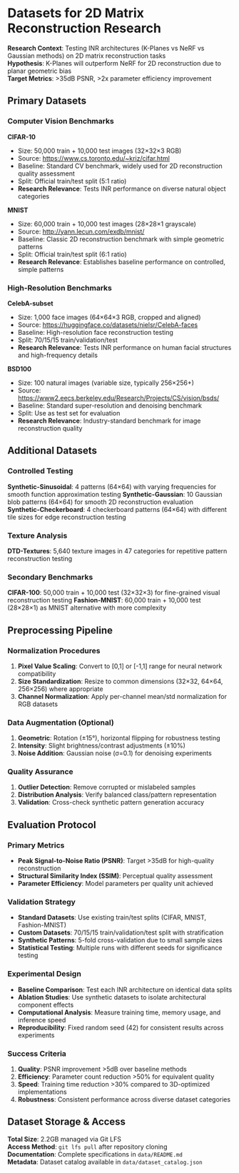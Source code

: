 

# Datasets for 2D Matrix Reconstruction Research

**Research Context**: Testing INR architectures (K-Planes vs NeRF vs Gaussian methods) on 2D matrix reconstruction tasks  
**Hypothesis**: K-Planes will outperform NeRF for 2D reconstruction due to planar geometric bias  
**Target Metrics**: >35dB PSNR, >2x parameter efficiency improvement

## Primary Datasets

### Computer Vision Benchmarks

**CIFAR-10**
* Size: 50,000 train + 10,000 test images (32×32×3 RGB)
* Source: https://www.cs.toronto.edu/~kriz/cifar.html
* Baseline: Standard CV benchmark, widely used for 2D reconstruction quality assessment
* Split: Official train/test split (5:1 ratio)
* **Research Relevance**: Tests INR performance on diverse natural object categories

**MNIST** 
* Size: 60,000 train + 10,000 test images (28×28×1 grayscale)
* Source: http://yann.lecun.com/exdb/mnist/
* Baseline: Classic 2D reconstruction benchmark with simple geometric patterns
* Split: Official train/test split (6:1 ratio)
* **Research Relevance**: Establishes baseline performance on controlled, simple patterns

### High-Resolution Benchmarks

**CelebA-subset**
* Size: 1,000 face images (64×64×3 RGB, cropped and aligned)
* Source: https://huggingface.co/datasets/nielsr/CelebA-faces 
* Baseline: High-resolution face reconstruction testing
* Split: 70/15/15 train/validation/test
* **Research Relevance**: Tests INR performance on human facial structures and high-frequency details

**BSD100**
* Size: 100 natural images (variable size, typically 256×256+)
* Source: https://www2.eecs.berkeley.edu/Research/Projects/CS/vision/bsds/
* Baseline: Standard super-resolution and denoising benchmark
* Split: Use as test set for evaluation
* **Research Relevance**: Industry-standard benchmark for image reconstruction quality

## Additional Datasets

### Controlled Testing

**Synthetic-Sinusoidal**: 4 patterns (64×64) with varying frequencies for smooth function approximation testing
**Synthetic-Gaussian**: 10 Gaussian blob patterns (64×64) for smooth 2D reconstruction evaluation  
**Synthetic-Checkerboard**: 4 checkerboard patterns (64×64) with different tile sizes for edge reconstruction testing

### Texture Analysis

**DTD-Textures**: 5,640 texture images in 47 categories for repetitive pattern reconstruction testing

### Secondary Benchmarks

**CIFAR-100**: 50,000 train + 10,000 test (32×32×3) for fine-grained visual reconstruction testing
**Fashion-MNIST**: 60,000 train + 10,000 test (28×28×1) as MNIST alternative with more complexity

## Preprocessing Pipeline

### Normalization Procedures
1. **Pixel Value Scaling**: Convert to [0,1] or [-1,1] range for neural network compatibility
2. **Size Standardization**: Resize to common dimensions (32×32, 64×64, 256×256) where appropriate
3. **Channel Normalization**: Apply per-channel mean/std normalization for RGB datasets

### Data Augmentation (Optional)
1. **Geometric**: Rotation (±15°), horizontal flipping for robustness testing
2. **Intensity**: Slight brightness/contrast adjustments (±10%)
3. **Noise Addition**: Gaussian noise (σ=0.1) for denoising experiments

### Quality Assurance
1. **Outlier Detection**: Remove corrupted or mislabeled samples
2. **Distribution Analysis**: Verify balanced class/pattern representation
3. **Validation**: Cross-check synthetic pattern generation accuracy

## Evaluation Protocol

### Primary Metrics
* **Peak Signal-to-Noise Ratio (PSNR)**: Target >35dB for high-quality reconstruction
* **Structural Similarity Index (SSIM)**: Perceptual quality assessment
* **Parameter Efficiency**: Model parameters per quality unit achieved

### Validation Strategy
* **Standard Datasets**: Use existing train/test splits (CIFAR, MNIST, Fashion-MNIST)
* **Custom Datasets**: 70/15/15 train/validation/test split with stratification
* **Synthetic Patterns**: 5-fold cross-validation due to small sample sizes
* **Statistical Testing**: Multiple runs with different seeds for significance testing

### Experimental Design
* **Baseline Comparison**: Test each INR architecture on identical data splits
* **Ablation Studies**: Use synthetic datasets to isolate architectural component effects
* **Computational Analysis**: Measure training time, memory usage, and inference speed
* **Reproducibility**: Fixed random seed (42) for consistent results across experiments

### Success Criteria
1. **Quality**: PSNR improvement >5dB over baseline methods
2. **Efficiency**: Parameter count reduction >50% for equivalent quality
3. **Speed**: Training time reduction >30% compared to 3D-optimized implementations
4. **Robustness**: Consistent performance across diverse dataset categories

## Dataset Storage & Access

**Total Size**: 2.2GB managed via Git LFS  
**Access Method**: `git lfs pull` after repository cloning  
**Documentation**: Complete specifications in `data/README.md`  
**Metadata**: Dataset catalog available in `data/dataset_catalog.json`

